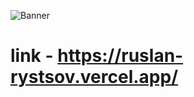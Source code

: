 ![Banner](https://cdn.discordapp.com/attachments/736633764930912257/1011085053956194374/Ruslan.png)

# link - https://ruslan-rystsov.vercel.app/
